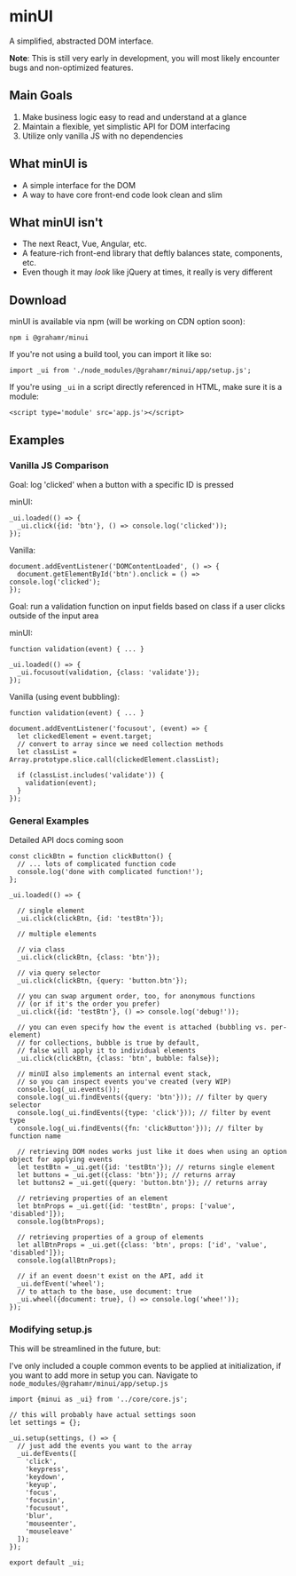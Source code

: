 # minUI
A simplified, abstracted DOM interface.

__Note__: This is still very early in development, you will most likely encounter bugs and non-optimized features.

## Main Goals

1. Make business logic easy to read and understand at a glance
2. Maintain a flexible, yet simplistic API for DOM interfacing
3. Utilize only vanilla JS with no dependencies

## What minUI is

- A simple interface for the DOM
- A way to have core front-end code look clean and slim

## What minUI isn't

- The next React, Vue, Angular, etc.
- A feature-rich front-end library that deftly balances state, components, etc.
- Even though it may _look_ like jQuery at times, it really is very different

## Download

minUI is available via npm (will be working on CDN option soon):

```
npm i @grahamr/minui
```

If you're not using a build tool, you can import it like so:

```
import _ui from './node_modules/@grahamr/minui/app/setup.js';
```

If you're using `_ui` in a script directly referenced in HTML, make sure it is a module:

```
<script type='module' src='app.js'></script>
```

## Examples

### Vanilla JS Comparison

Goal: log 'clicked' when a button with a specific ID is pressed

minUI:

```
_ui.loaded(() => {
  _ui.click({id: 'btn'}, () => console.log('clicked'));
});
```

Vanilla:

```
document.addEventListener('DOMContentLoaded', () => {
  document.getElementById('btn').onclick = () => console.log('clicked');
});
```

Goal: run a validation function on input fields based on class if a user clicks outside of the input area

minUI:

```
function validation(event) { ... }

_ui.loaded(() => {
  _ui.focusout(validation, {class: 'validate'});
});
```

Vanilla (using event bubbling):

```
function validation(event) { ... }

document.addEventListener('focusout', (event) => {
  let clickedElement = event.target;
  // convert to array since we need collection methods
  let classList = Array.prototype.slice.call(clickedElement.classList);

  if (classList.includes('validate')) {
    validation(event);
  }
});
```

### General Examples

Detailed API docs coming soon

```
const clickBtn = function clickButton() {
  // ... lots of complicated function code
  console.log('done with complicated function!');
};

_ui.loaded(() => {

  // single element
  _ui.click(clickBtn, {id: 'testBtn'});

  // multiple elements

  // via class
  _ui.click(clickBtn, {class: 'btn'});

  // via query selector
  _ui.click(clickBtn, {query: 'button.btn'});

  // you can swap argument order, too, for anonymous functions
  // (or if it's the order you prefer)
  _ui.click({id: 'testBtn'}, () => console.log('debug!'));

  // you can even specify how the event is attached (bubbling vs. per-element)
  // for collections, bubble is true by default,
  // false will apply it to individual elements
  _ui.click(clickBtn, {class: 'btn', bubble: false});

  // minUI also implements an internal event stack,
  // so you can inspect events you've created (very WIP)
  console.log(_ui.events());
  console.log(_ui.findEvents({query: 'btn'})); // filter by query selector
  console.log(_ui.findEvents({type: 'click'})); // filter by event type
  console.log(_ui.findEvents({fn: 'clickButton'})); // filter by function name

  // retrieving DOM nodes works just like it does when using an option object for applying events
  let testBtn = _ui.get({id: 'testBtn'}); // returns single element
  let buttons = _ui.get({class: 'btn'}); // returns array
  let buttons2 = _ui.get({query: 'button.btn'}); // returns array

  // retrieving properties of an element
  let btnProps = _ui.get({id: 'testBtn', props: ['value', 'disabled']});
  console.log(btnProps);

  // retrieving properties of a group of elements
  let allBtnProps = _ui.get({class: 'btn', props: ['id', 'value', 'disabled']});
  console.log(allBtnProps);

  // if an event doesn't exist on the API, add it
  _ui.defEvent('wheel');
  // to attach to the base, use document: true
  _ui.wheel({document: true}, () => console.log('whee!'));
});
```

### Modifying setup.js

This will be streamlined in the future, but:

I've only included a couple common events to be applied at initialization, if you want to add more in setup you can. Navigate to `node_modules/@grahamr/minui/app/setup.js`

```
import {minui as _ui} from '../core/core.js';

// this will probably have actual settings soon
let settings = {};

_ui.setup(settings, () => {
  // just add the events you want to the array
  _ui.defEvents([
    'click',
    'keypress',
    'keydown',
    'keyup',
    'focus',
    'focusin',
    'focusout',
    'blur',
    'mouseenter',
    'mouseleave'
  ]);
});

export default _ui;
```